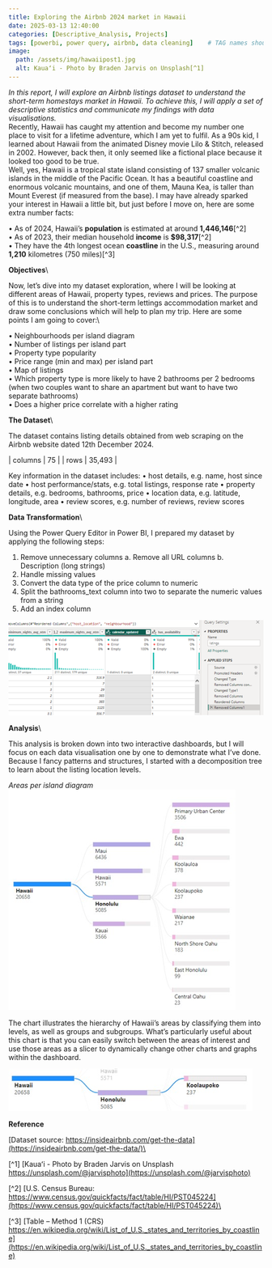 ```yaml
---
title: Exploring the Airbnb 2024 market in Hawaii
date: 2025-03-13 12:40:00
categories: [Descriptive_Analysis, Projects]
tags: [powerbi, power query, airbnb, data cleaning]    # TAG names should always be lowercase
image:
  path: /assets/img/hawaiipost1.jpg
  alt: Kauaʻi - Photo by Braden Jarvis on Unsplash[^1]
---
```

*In this report, I will explore an Airbnb listings dataset to understand the short-term homestays market in Hawaii. To achieve this, I will apply a set of descriptive statistics and communicate my findings with data visualisations.*\
Recently, Hawaii has caught my attention and become my number one place to visit for a lifetime adventure, which I am yet to fulfil.  As a 90s kid, I learned about Hawaii from the animated Disney movie Lilo & Stitch, released in 2002. However, back then, it only seemed like a fictional place because it looked too good to be true.\
Well, yes, Hawaii is a tropical state island consisting of 137 smaller volcanic islands in the middle of the Pacific Ocean. It has a beautiful coastline and enormous volcanic mountains, and one of them, Mauna Kea, is taller than Mount Everest (if measured from the base). I may have already sparked your interest in Hawaii a little bit, but just before I move on, here are some extra number facts:

•	As of 2024, Hawaii’s **population** is estimated at around **1,446,146**[^2]\
•	As of 2023, their median household **income** is **$98,317**[^2]\
•	They have the 4th longest ocean **coastline** in the U.S., measuring around **1,210** kilometres (750 miles)[^3]

**Objectives**\

Now, let’s dive into my dataset exploration, where I will be looking at different areas of Hawaii, property types, reviews and prices. The purpose of this is to understand the short-term lettings accommodation market and draw some conclusions which will help to plan my trip. Here are some points I am going to cover:\

•	Neighbourhoods per island diagram\
•	Number of listings per island part\
•	Property type popularity\
•	Price range (min and max) per island part\
•	Map of listings\
•	Which property type is more likely to have 2 bathrooms per 2 bedrooms (when two couples want to share an apartment but want to have two separate bathrooms)\
•	Does a higher price correlate with a higher rating

**The Dataset**\

The dataset contains listing details obtained from web scraping on the Airbnb website dated 12th December 2024. 

| columns    | 75       |
| rows | 35,493       |

Key information in the dataset includes:
•	host details, e.g. name, host since date
•	host performance/stats, e.g. total listings, response rate
•	property details, e.g. bedrooms, bathrooms, price
•	location data, e.g. latitude, longitude, area
•	review scores, e.g. number of reviews, review scores

**Data Transformation**\

Using the Power Query Editor in Power BI, I prepared my dataset by applying the following steps:
1.	Remove unnecessary columns
  a.	Remove all URL columns
  b.	Description (long strings)
2.	Handle missing values
3.	Convert the data type of the price column to numeric
4.	Split the bathrooms_text column into two to separate the numeric values from a string
5.	Add an index column

![alt text](/assets/img/datatransformation.png)

**Analysis**\

This analysis is broken down into two interactive dashboards, but I will focus on each data visualisation one by one to demonstrate what I’ve done. Because I fancy patterns and structures, I started with a decomposition tree to learn about the listing location levels. 

*Areas per island diagram*
![alt text](/assets/img/decompositiontree.jpg)

The chart illustrates the hierarchy of Hawaii’s areas by classifying them into levels, as well as groups and subgroups. What’s particularly useful about this chart is that you can easily switch between the areas of interest and use those areas as a slicer to dynamically change other charts and graphs within the dashboard.

![alt text](/assets/img/honoluluexample.jpg)

**Reference**

[Dataset source: https://insideairbnb.com/get-the-data](https://insideairbnb.com/get-the-data/)\

[^1] [Kauaʻi - Photo by Braden Jarvis on Unsplash https://unsplash.com/@jarvisphoto](https://unsplash.com/@jarvisphoto)

[^2] [U.S. Census Bureau: https://www.census.gov/quickfacts/fact/table/HI/PST045224](https://www.census.gov/quickfacts/fact/table/HI/PST045224)\

[^3] [Table – Method 1 (CRS) https://en.wikipedia.org/wiki/List_of_U.S._states_and_territories_by_coastline](https://en.wikipedia.org/wiki/List_of_U.S._states_and_territories_by_coastline)
